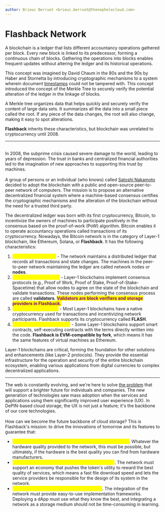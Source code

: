 ```yaml
---
author: Brieuc Berruet <brieuc.berruet@thenephelecloud.com>
---
```


# Flashback Network

A blockchain is a ledger that lists different accountancy operations gathered per block. Every new block is linked to its predecessor, forming a continuous chain of blocks. Gathering the operations into blocks enables frequent updates without altering the ledger and its historical operations.

This concept was imagined by David Chaum in the 80s and the 90s by Haber and Stornetta by introducing cryptographic mechanisms to a system wherein document [timestamps](https://en.wikipedia.org/wiki/Timestamp) could not be tampered with. This concept introduced the concept of the Merkle Tree to securely verify the potential alteration of the ledger in the linkage of blocks.

A Merkle tree organizes data that helps quickly and securely verify the content of large data sets. It summarizes all the data into a small piece called the root. If any piece of the data changes, the root will also change, making it easy to spot alterations.

**Flashback** inherits these characteristics, but blockchain was unrelated to cryptocurrency until 2008.

***

\
In 2008, the subprime crisis caused severe damage to the world, leading to years of depression. The trust in banks and centralized financial authorities led to the imagination of new approaches to supporting this trust by machines.\
\
A group of persons or an individual (who knows) called [Satoshi Nakamoto](https://bitcoin.org/bitcoin.pdf) decided to adopt the blockchain with a public and open-source peer-to-peer network of computers. The mission is to propose an alternative decentralized financial system where a machine-based consensus certifies the cryptographic mechanisms and the alteration of the blockchain without the need for a trusted third party.

The decentralized ledger was born with its first cryptocurrency, Bitcoin, to incentivize the owners of machines to participate positively in the consensus based on the proof-of-work (PoW) algorithm. Bitcoin enables it to operate accountancy operations called transactions of its cryptocurrency. Nowadays, the Bitcoin network is in the category of Layer-1 blockchain, like Ethereum, Solana, or **Flashback**. It has the following characteristics:

1. <mark style="color:yellow;">Decentralized Ledger</mark> _-_ The network maintains a distributed ledger that records all transactions and state changes. The machines in the peer-to-peer network maintaining the ledger are called network nodes or **nodes**.
2. <mark style="color:yellow;">Consensus Mechanism</mark> - Layer-1 blockchains implement consensus protocols (e.g., Proof of Work, Proof of Stake, Proof-of-Stake-Spacetime) that allow nodes to agree on the state of the blockchain and validate transactions. These nodes performing the consensus process are called **validators**. <mark style="color:purple;">**Validators are block verifiers and storage providers in Flashback.**</mark>
3. <mark style="color:yellow;">Native Cryptocurrency</mark> - Most Layer-1 blockchains have a native cryptocurrency used for transactions and incentivizing network participants. Flashback supports its cryptocurrency called **FLASH**.
4. <mark style="color:yellow;">Smart Contract Functionality</mark> - Some Layer-1 blockchains support smart contracts, self-executing contracts with the terms directly written into the code. **Flashback is EVM-compatible by fork**, which means it has the same features of virtual machines as Ethereum.

Layer-1 blockchains are critical, forming the foundation for other solutions and enhancements (like Layer-2 protocols). They provide the essential infrastructure for the operation and security of the entire blockchain ecosystem, enabling various applications from digital currencies to complex decentralized applications.

***

The web is constantly evolving, and we're here to solve [the problem](../introduction/the-problem.md) that will support a brighter future for individuals and companies. The new generation of technologies saw mass adoption when the services and applications using them significantly improved user experience (UX). In DePIN-based cloud storage, the UX is not just a feature; it's the backbone of our core technologies.\
\
How can we become the future backbone of cloud storage? This is Flashback's mission: to drive the innovations of tomorrow and its features to guarantee that:

* <mark style="color:yellow;">The storage providers must be profitable and competitive</mark>. Whatever the hardware quality provided to the network, this must be possible, but ultimately, if the hardware is the best quality you can find from hardware manufacturers.
* <mark style="color:yellow;">The service providers must be efficient and cheap</mark>. The network must support an economy that pushes the token's utility to reward the best quality of services, which means a fast file download speed and lets the service providers be responsible for the design of its system in the network.
* <mark style="color:yellow;">The developers must be happy and decisive</mark>. The integration of the network must provide easy-to-use implementation frameworks. Deploying a dApp must use what they know the best, and integrating a network as a storage medium should not be time-consuming in learning.
